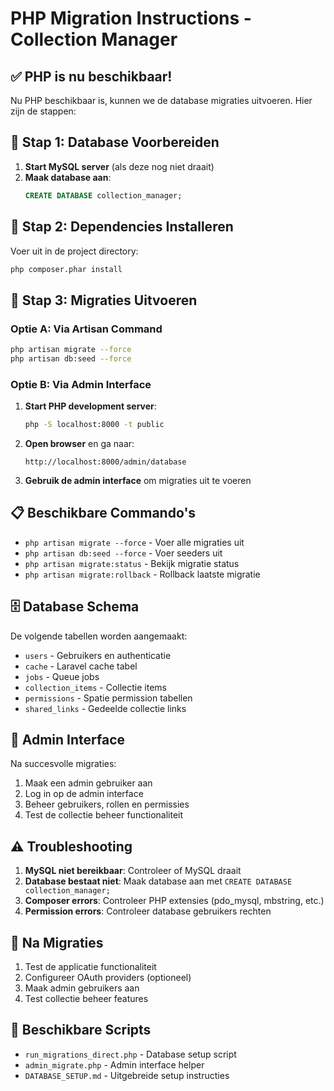 # PHP Migration Instructions - Collection Manager

## ✅ PHP is nu beschikbaar!

Nu PHP beschikbaar is, kunnen we de database migraties uitvoeren. Hier zijn de stappen:

## 🔧 Stap 1: Database Voorbereiden

1. **Start MySQL server** (als deze nog niet draait)
2. **Maak database aan**:
   ```sql
   CREATE DATABASE collection_manager;
   ```

## 🔧 Stap 2: Dependencies Installeren

Voer uit in de project directory:
```bash
php composer.phar install
```

## 🔧 Stap 3: Migraties Uitvoeren

### Optie A: Via Artisan Command
```bash
php artisan migrate --force
php artisan db:seed --force
```

### Optie B: Via Admin Interface
1. **Start PHP development server**:
   ```bash
   php -S localhost:8000 -t public
   ```

2. **Open browser** en ga naar:
   ```
   http://localhost:8000/admin/database
   ```

3. **Gebruik de admin interface** om migraties uit te voeren

## 📋 Beschikbare Commando's

- `php artisan migrate --force` - Voer alle migraties uit
- `php artisan db:seed --force` - Voer seeders uit
- `php artisan migrate:status` - Bekijk migratie status
- `php artisan migrate:rollback` - Rollback laatste migratie

## 🗄️ Database Schema

De volgende tabellen worden aangemaakt:
- `users` - Gebruikers en authenticatie
- `cache` - Laravel cache tabel
- `jobs` - Queue jobs
- `collection_items` - Collectie items
- `permissions` - Spatie permission tabellen
- `shared_links` - Gedeelde collectie links

## 🔐 Admin Interface

Na succesvolle migraties:
1. Maak een admin gebruiker aan
2. Log in op de admin interface
3. Beheer gebruikers, rollen en permissies
4. Test de collectie beheer functionaliteit

## ⚠️ Troubleshooting

1. **MySQL niet bereikbaar**: Controleer of MySQL draait
2. **Database bestaat niet**: Maak database aan met `CREATE DATABASE collection_manager;`
3. **Composer errors**: Controleer PHP extensies (pdo_mysql, mbstring, etc.)
4. **Permission errors**: Controleer database gebruikers rechten

## 🚀 Na Migraties

1. Test de applicatie functionaliteit
2. Configureer OAuth providers (optioneel)
3. Maak admin gebruikers aan
4. Test collectie beheer features

## 📁 Beschikbare Scripts

- `run_migrations_direct.php` - Database setup script
- `admin_migrate.php` - Admin interface helper
- `DATABASE_SETUP.md` - Uitgebreide setup instructies 